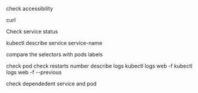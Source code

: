 check accessibility

curl 

Check service status

kubectl describe service service-name

compare the selectors with pods labels


check pod
check restarts number 
describe
logs
kubectl logs web -f 
kubectl logs web -f --previous 


check dependedent service and pod 



